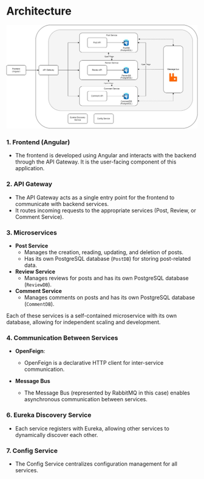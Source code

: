 # Architecture

![alt text](Architectuur.jpg)

### 1. **Frontend (Angular)**
   - The frontend is developed using Angular and interacts with the backend through the API Gateway. It is the user-facing component of this application.

### 2. **API Gateway**
   - The API Gateway acts as a single entry point for the frontend to communicate with backend services.
   - It routes incoming requests to the appropriate services (Post, Review, or Comment Service).

### 3. **Microservices**
   - **Post Service**
     - Manages the creation, reading, updating, and deletion of posts.
     - Has its own PostgreSQL database (`PostDB`) for storing post-related data.
   - **Review Service**
     - Manages reviews for posts and has its own PostgreSQL database (`ReviewDB`).
   - **Comment Service**
     - Manages comments on posts and has its own PostgreSQL database (`CommentDB`).

   Each of these services is a self-contained microservice with its own database, allowing for independent scaling and development.

### 4. **Communication Between Services**
   - **OpenFeign**: 
        - OpenFeign is a declarative HTTP client for inter-service communication. 
     
   - **Message Bus**
        - The Message Bus (represented by RabbitMQ in this case) enables asynchronous communication between services.
  

### 6. **Eureka Discovery Service**
   - Each service registers with Eureka, allowing other services to dynamically discover each other.

### 7. **Config Service**
   - The Config Service centralizes configuration management for all services.
